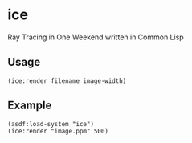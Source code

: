 # ice

Ray Tracing in One Weekend written in Common Lisp

## Usage

```
(ice:render filename image-width)
```

## Example

```
(asdf:load-system "ice")
(ice:render "image.ppm" 500)
```
